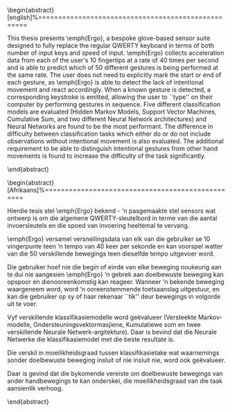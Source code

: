 \begin{abstract}[english]%===================================================

This thesis presents \emph{Ergo}, a bespoke glove-based sensor suite designed
to fully replace the regular QWERTY keyboard in terms of both number of input
keys and speed of input. \emph{Ergo} collects acceleration data from each of
the user's 10 fingertips at a rate of 40 times per second and is able to
predict which of 50 different gestures is being performed at the same rate. The
user does not need to explicitly mark the start or end of each gesture, as
\emph{Ergo} is able to detect the lack of intentional movement and react
accordingly. When a known gesture is detected, a corresponding keystroke is
emitted, allowing the user to ``type'' on their computer by performing gestures
in sequence. Five different classification models are evaluated (Hidden Markov
Models, Support Vector Machines, Cumulative Sum, and two different Neural
Network architectures) and Neural Networks are found to be the most performant.
The difference in difficulty between classification tasks which either do or do
not include observations without intentional movement is also evaluated. The
additional requirement to be able to distinguish intentional gestures from
other hand movements is found to increase the difficulty of the task
significantly.

\end{abstract}

\begin{abstract}[Afrikaans]%=================================================

Hierdie tesis stel \emph{Ergo} bekend - ‘n pasgemaakte stel sensors wat ontwerp
is om die algemene QWERTY-sleutelbord in terme van die aantal invoersleutels en
die spoed van invoering heeltemal te vervang.

\emph{Ergo} versamel versnellingsdata van elk van die gebruiker se 10
vingerpunte teen ‘n tempo van 40 keer per sekonde en kan voorspel watter van
die 50 verskillende bewegings teen dieselfde tempo uitgevoer word.

Die gebruiker hoef nie die begin of einde van elke beweging noukeurig aan te
dui nie aangesien \emph{Ergo} ‘n gebrek aan doelbewuste beweging kan opspoor en
dienooreenkomstig kan reageer. Wanneer ‘n bekende beweging waargeneem word,
word ‘n ooreenstemmende toetsaanslag uitgestuur, en kan die gebruiker op sy of
haar rekenaar ``tik'' deur bewegings in volgorde uit te voer.

Vyf verskillende klassifikasiemodelle word geëvalueer (Versteekte
Markov-modelle, Ondersteuningsvektormasjiene, Kumulatiewe som en twee
verskillende Neurale Netwerk-argitekture). Daar is bevind dat die Neurale
Netwerke die klassifikasiemodel met die beste resultate is.

Die verskil in moeilikheidsgraad tussen klassifikasietake wat waarnemings
sonder doelbewuste beweging insluit of nie insluit nie, word ook geëvalueer.

Daar is gevind dat die bykomende vereiste om doelbewuste bewegings van ander
handbewegings te kan onderskei, die moeilikheidsgraad van die taak aansienlik
verhoog.

\end{abstract}
